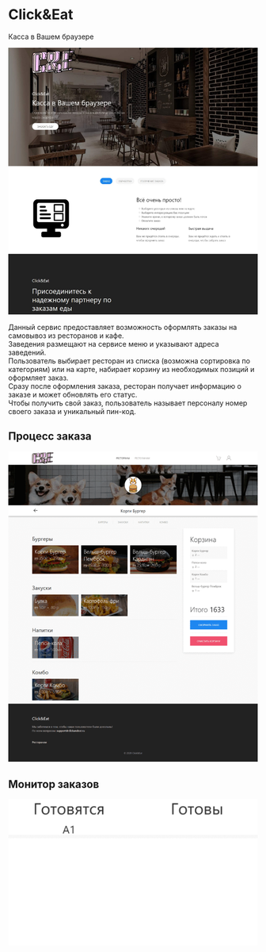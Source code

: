 # Click&Eat

Касса в Вашем браузере

![Главная](/imgs/welcome.jpg?raw=true)

Данный сервис предоставляет возможность оформлять заказы на самовывоз из ресторанов и кафе.\
Заведения размещают на сервисе меню и указывают адреса заведений.\
Пользователь выбирает ресторан из списка (возможна сортировка по категориям) или на карте, набирает корзину из необходимых позиций и оформляет заказ.\
Сразу после оформления заказа, ресторан получает информацию о заказе и может обновлять его статус.\
Чтобы получить свой заказ, пользователь называет персоналу номер своего заказа и уникальный пин-код.

## Процесс заказа
![Процесс заказа](/imgs/user_process.gif?raw=true)

## Монитор заказов
![Монитор заказов](/imgs/monitor.gif?raw=true)

